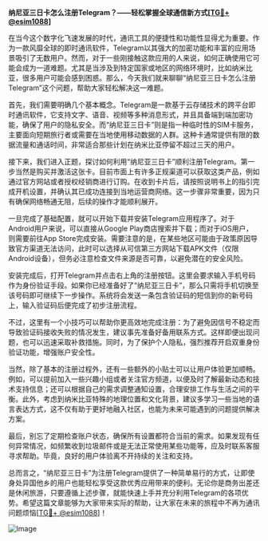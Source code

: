 **纳尼亚三日卡怎么注册Telegram？——轻松掌握全球通信新方式[[TG💪+ @esim1088](https://t.me/s/esim1088)]**

在当今这个数字化飞速发展的时代，通讯工具的便捷性和功能性显得尤为重要。作为一款风靡全球的即时通讯软件，Telegram以其强大的加密功能和丰富的应用场景吸引了无数用户。然而，对于一些刚接触这款应用的人来说，如何正确使用它可能会成为一道难题。尤其是当涉及到特定国家或地区的网络环境时，比如纳米比亚，很多用户可能会感到困惑。那么，今天我们就来聊聊“纳尼亚三日卡怎么注册Telegram”这个问题，帮助大家轻松解决这一难题。

首先，我们需要明确几个基本概念。Telegram是一款基于云存储技术的跨平台即时通讯软件，它支持文字、语音、视频等多种消息形式，并且具备端到端加密功能，确保了用户的隐私安全。而“纳尼亚三日卡”则是指一种临时性的SIM卡服务，主要面向短期旅行者或需要在当地使用移动数据的人群。这种卡通常提供有限的数据流量和通话时间，非常适合那些计划在纳米比亚停留不超过三天的用户。

接下来，我们进入正题，探讨如何利用“纳尼亚三日卡”顺利注册Telegram。第一步当然是购买并激活这张卡。目前市面上有许多正规渠道可以获取这类产品，例如通过官方网站或者授权经销商进行订购。在收到卡片后，请按照说明书上的指引完成开机设置，并确认其已成功连接到当地运营商网络。这一步骤非常重要，因为只有确保网络畅通无阻，后续的操作才能顺利展开。

一旦完成了基础配置，就可以开始下载并安装Telegram应用程序了。对于Android用户来说，可以直接从Google Play商店搜索并下载；而对于iOS用户，则需要前往App Store完成安装。需要注意的是，在某些地区可能由于政策原因导致官方渠道无法访问，此时可以选择从可信第三方网站下载APK文件（仅限Android设备），但务必注意检查文件来源是否可靠，以避免潜在的安全风险。

安装完成后，打开Telegram并点击右上角的注册按钮。这里会要求输入手机号码作为身份验证手段。如果你已经准备好了“纳尼亚三日卡”，那么只需将手机切换至该号码即可继续下一步操作。系统将会发送一条包含验证码的短信到你的新号码上，输入验证码后便完成了初步注册流程。

不过，这里有一个小技巧可以帮助你更高效地完成注册：为了避免因信号不稳定而导致验证码接收失败的情况发生，建议事先准备好备用联系方式。这样即便出现问题，也可以迅速采取补救措施。同时，为了保护个人隐私，强烈推荐开启双重身份验证功能，增强账户安全性。

当然，除了基本的注册过程外，还有一些额外的小贴士可以让用户体验更加顺畅。例如，可以提前加入一些兴趣小组或者关注官方频道，以便及时了解最新动态和技术支持信息；还可以根据自己的需求调整通知设置，合理安排工作与生活之间的平衡。此外，考虑到纳米比亚特殊的地理位置和文化背景，建议多学习一些当地的语言表达方式，这不仅有助于更好地融入社区，也能为未来可能遇到的问题提供解决方案。

最后，别忘了定期检查账户状态，确保所有设置都符合当前的需求。如果发现有任何异常情况，如频繁收到垃圾邮件或是无法正常使用某些功能等，应及时联系客服寻求帮助。毕竟，良好的用户体验离不开持续的关注和支持。

总而言之，“纳尼亚三日卡”为注册Telegram提供了一种简单易行的方式，让即使身处异国他乡的用户也能轻松享受这款优秀应用带来的便利。无论你是商务出差还是休闲旅游，只要遵循上述步骤，就能快速上手并充分利用Telegram的各项优势。希望这篇文章能够为大家带来实际的帮助，让大家在未来的旅程中不再为通讯问题烦恼[[TG💪+ @esim1088](https://t.me/s/esim1088)]！

![Image](https://i.postimg.cc/4NQfJmqS/Snipaste-2025-05-13-00-14-12.png)